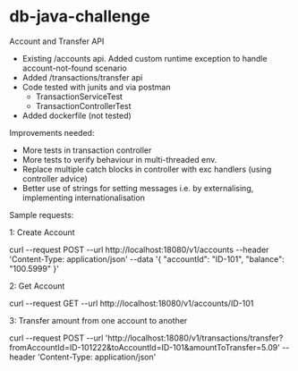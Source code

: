 # db-java-challenge

Account and Transfer API

- Existing /accounts api. Added custom runtime exception to handle account-not-found scenario
- Added /transactions/transfer api
- Code tested with junits and via postman
    - TransactionServiceTest
    - TransactionControllerTest
- Added dockerfile (not tested)

Improvements needed:
- More tests in transaction controller
- More tests to verify behaviour in multi-threaded env.
- Replace multiple catch blocks in controller with exc handlers (using controller advice)
- Better use of strings for setting messages i.e. by externalising, implementing internationalisation


Sample requests:

1: Create Account

curl --request POST
--url http://localhost:18080/v1/accounts
--header 'Content-Type: application/json'
--data '{ "accountId": "ID-101", "balance": "100.5999" }'

2: Get Account

curl --request GET
--url http://localhost:18080/v1/accounts/ID-101

3: Transfer amount from one account to another

curl --request POST
--url 'http://localhost:18080/v1/transactions/transfer?fromAccountId=ID-101222&toAccountId=ID-101&amountToTransfer=5.09'
--header 'Content-Type: application/json'